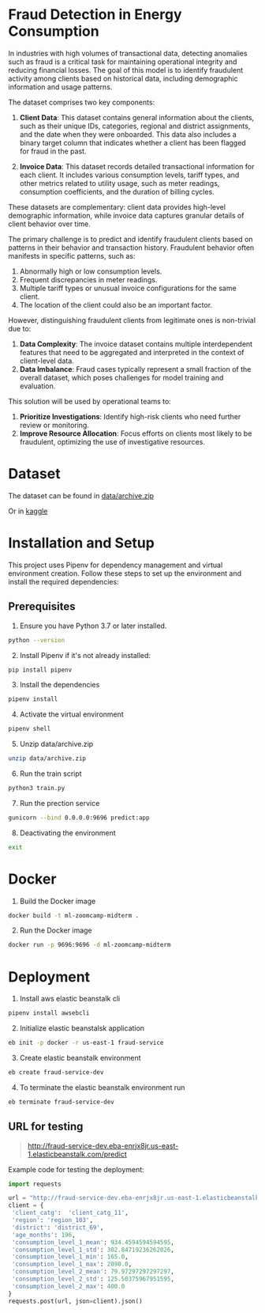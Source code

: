 # Fraud Detection in Energy Consumption

In industries with high volumes of transactional data, detecting anomalies such as fraud is a critical task for maintaining operational integrity and reducing financial losses. The goal of this model is to identify fraudulent activity among clients based on historical data, including demographic information and usage patterns.

The dataset comprises two key components:

1. **Client Data**: This dataset contains general information about the clients, such as their unique IDs, categories, regional and district assignments, and the date when they were onboarded. This data also includes a binary target column that indicates whether a client has been flagged for fraud in the past.

2. **Invoice Data**: This dataset records detailed transactional information for each client. It includes various consumption levels, tariff types, and other metrics related to utility usage, such as meter readings, consumption coefficients, and the duration of billing cycles.

These datasets are complementary: client data provides high-level demographic information, while invoice data captures granular details of client behavior over time.

The primary challenge is to predict and identify fraudulent clients based on patterns in their behavior and transaction history. Fraudulent behavior often manifests in specific patterns, such as:

1. Abnormally high or low consumption levels.
2. Frequent discrepancies in meter readings.
3. Multiple tariff types or unusual invoice configurations for the same client.
4. The location of the client could also be an important factor.

However, distinguishing fraudulent clients from legitimate ones is non-trivial due to:

1. **Data Complexity**: The invoice dataset contains multiple interdependent features that need to be aggregated and interpreted in the context of client-level data.
2. **Data Imbalance**: Fraud cases typically represent a small fraction of the overall dataset, which poses challenges for model training and evaluation.

This solution will be used by operational teams to:

1. **Prioritize Investigations**: Identify high-risk clients who need further review or monitoring.
2. **Improve Resource Allocation**: Focus efforts on clients most likely to be fraudulent, optimizing the use of investigative resources.

# Dataset

The dataset can be found in [data/archive.zip](data/archive.zip)

Or in [kaggle](https://www.kaggle.com/datasets/mrmorj/fraud-detection-in-electricity-and-gas-consumption?select=client_train.csv)

# Installation and Setup

This project uses Pipenv for dependency management and virtual environment creation. Follow these steps to set up the environment and install the required dependencies:

## Prerequisites

1. Ensure you have Python 3.7 or later installed.

```bash
python --version
```

2. Install Pipenv if it's not already installed:

```bash
pip install pipenv
```

3. Install the dependencies

```bash
pipenv install
```

4. Activate the virtual environment

```bash
pipenv shell
```

5. Unzip data/archive.zip

```bash
unzip data/archive.zip
```

6. Run the train script

```bash
python3 train.py
```

7. Run the prection service

```bash
gunicorn --bind 0.0.0.0:9696 predict:app
```

8. Deactivating the environment

```bash
exit
```

# Docker

1. Build the Docker image

```bash
docker build -t ml-zoomcamp-midterm .
```

2. Run the Docker image

```bash
docker run -p 9696:9696 -d ml-zoomcamp-midterm
```

# Deployment

1. Install aws elastic beanstalk cli

```bash
pipenv install awsebcli
```

2. Initialize elastic beanstalsk application

```bash
eb init -p docker -r us-east-1 fraud-service
```

3. Create elastic beanstalk environment

```bash
eb create fraud-service-dev
```

4. To terminate the elastic beanstalk environment run

```bash
eb terminate fraud-service-dev
```

## URL for testing

> http://fraud-service-dev.eba-enrjx8jr.us-east-1.elasticbeanstalk.com/predict

Example code for testing the deployment:

```python
import requests

url = "http://fraud-service-dev.eba-enrjx8jr.us-east-1.elasticbeanstalk.com/predict"
client = {
 'client_catg':  'client_catg_11',
 'region': 'region_103',
 'district': 'district_69',
 'age_months': 196,
 'consumption_level_1_mean': 934.4594594594595,
 'consumption_level_1_std': 302.84719236262026,
 'consumption_level_1_min': 165.0,
 'consumption_level_1_max': 2090.0,
 'consumption_level_2_mean': 79.97297297297297,
 'consumption_level_2_std': 125.50375967951595,
 'consumption_level_2_max': 400.0
}
requests.post(url, json=client).json()
```
